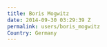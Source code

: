 ```yaml
---
title: Boris Mogwitz
date: 2014-09-30 03:29:39 Z
permalink: users/boris_mogwitz
Country: Germany
---
```


